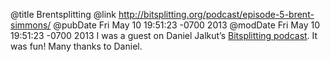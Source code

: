@title Brentsplitting
@link http://bitsplitting.org/podcast/episode-5-brent-simmons/
@pubDate Fri May 10 19:51:23 -0700 2013
@modDate Fri May 10 19:51:23 -0700 2013
I was a guest on Daniel Jalkut’s <a href="http://bitsplitting.org/podcast/episode-5-brent-simmons/">Bitsplitting podcast</a>. It was fun! Many thanks to Daniel.
